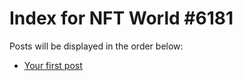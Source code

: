 # Index for NFT World #6181
Posts will be displayed in the order below:

- [Your first post](./001-first.md)

